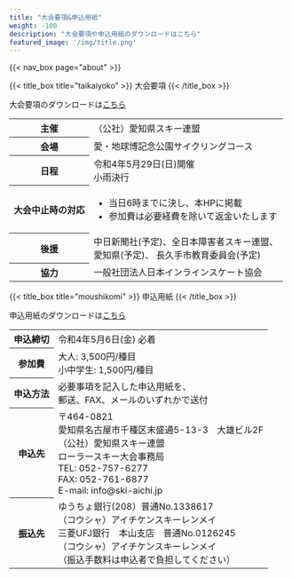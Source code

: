 ```yaml
---
title: "大会要項&申込用紙"
weight: -100
description: "大会要項や申込用紙のダウンロードはこちら"
featured_image: '/img/title.png'
---
```


{{< nav_box page="about" >}}

{{< title_box title="taikaiyoko" >}}
大会要項
{{< /title_box >}}

大会要項のダウンロードは[こちら](https://drive.google.com/uc?export=download&id=1aKWHY9oKc5lirrK9iIkpL2iEUeuB-HK6 "ダウンロード (Google Drive)")

<table class="about cf ph3 ph5-l pv3 pv4-l f4 tc-l measure-wide lh-copy center">
  <tr>
    <th>主催</th>
    <td>（公社）愛知県スキー連盟</td>
  </tr>
  <tr>
    <th>会場</th>
    <td>愛・地球博記念公園サイクリングコース
    </td>
  </tr>
  <tr>
    <th>日程</th>
    <td>令和4年5月29日(日)開催<br>
    小雨決行
    </td>
  </tr>
  <tr>
    <th>大会中止時の対応</th>
    <td class="ippan">
        <ul>
            <li style="text-align: left;">当日6時までに決し、本HPに掲載</li>
            <li style="text-align: left;">参加費は必要経費を除いて返金いたします</li>
        </ul>
    </td>
  </tr>
  <!--
  <tr>
    <th>特別協賛</th>
    <td><img class="logo center" src="/img/crestn_logo.png" alt="クレストンホームのロゴ"></td>
  </tr>
  <tr>
    <th>一般協賛</th>
    <td class="ippan">ブラブジャパン(株)、(株)ウィル、<br>(株)小賀坂スキー製作所、(有)金森スポーツ名古屋、<br>
中京大学スノーレーシング、花文貸物装飾(株)、<br>ミヤコ・スポーツ(株)、ファイテン(株)</td>
  </tr>
  <tr>
  -->
    <th>後援</th>
    <td class="ippan">中日新聞社(予定)、全日本障害者スキー連盟、<br>愛知県(予定)、
長久手市教育委員会(予定)</td>
  </tr>
  <tr>
    <th>協力</th>
    <td class="ippan">一般社団法人日本インラインスケート協会</td>
  </tr>
</table>

{{< title_box title="moushikomi" >}}
申込用紙
{{< /title_box >}}

申込用紙のダウンロードは[こちら](https://drive.google.com/uc?export=download&id=17-7ffYdA8F8k7BN2hoUveQgAq3BCdtcq "ダウンロード (Google Drive)")

<table class="about cf ph3 ph5-l pv3 pv4-l f4 tc-l measure-wide lh-copy center">
  <tr>
    <th>申込締切</th>
    <td>令和4年5月6日(金) 必着</td>
  </tr>
  <tr>
    <th>参加費</th>
    <td>大人: 3,500円/種目<br>
        小中学生: 1,500円/種目
    </td>
  </tr>
  <tr>
    <th>申込方法</th>
    <td class="ippan">必要事項を記入した申込用紙を、<br>郵送、FAX、メールのいずれかで送付</td>
  </tr>
  <tr>
    <th>申込先</th>
    <td class="ippan">〒464-0821　<br>愛知県名古屋市千種区末盛通5-13-3　大雄ビル2F<br>（公社）愛知県スキー連盟　<br>ローラースキー大会事務局<br>TEL: 052-757-6277
    <br>FAX: 052-761-6877
    <br>E-mail: info@ski-aichi.jp</td>
  </tr>
  <tr>
    <th>振込先</th>
    <td class="ippan">ゆうちょ銀行(208）普通No.1338617<br>
    （コウシャ）アイチケンスキーレンメイ<br>
    三菱UFJ銀行　本山支店　普通No.0126245<br>
    （コウシャ）アイチケンスキーレンメイ<br>
    （振込手数料は申込者で負担してください）
    </td>
  </tr>
</table>

